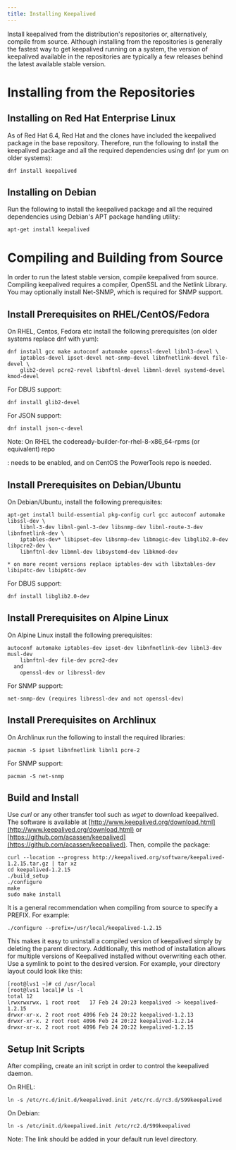 ```yaml
---
title: Installing Keepalived
---
```


Install keepalived from the distribution\'s repositories or, alternatively, compile from source. Although installing from the repositories is generally the fastest way to get keepalived running on a system, the version of keepalived available in the repositories are typically a few releases behind the latest available stable version.

# Installing from the Repositories

## Installing on Red Hat Enterprise Linux

As of Red Hat 6.4, Red Hat and the clones have included the keepalived package in the base repository. Therefore, run the following to install the keepalived package and all the required dependencies using dnf (or yum on older systems):

```
dnf install keepalived
```

## Installing on Debian

Run the following to install the keepalived package and all the required dependencies using Debian\'s APT package handling utility:

```
apt-get install keepalived
```

# Compiling and Building from Source

In order to run the latest stable version, compile keepalived from source. Compiling keepalived requires a compiler, OpenSSL and the Netlink Library. You may optionally install Net-SNMP, which is required for SNMP support.

## Install Prerequisites on RHEL/CentOS/Fedora

On RHEL, Centos, Fedora etc install the following prerequisites (on older systems replace dnf with yum):

```
dnf install gcc make autoconf automake openssl-devel libnl3-devel \
    iptables-devel ipset-devel net-snmp-devel libnfnetlink-devel file-devel \
    glib2-devel pcre2-revel libnftnl-devel libmnl-devel systemd-devel kmod-devel
```

For DBUS support:

```
dnf install glib2-devel
```

For JSON support:

```
dnf install json-c-devel
```

Note: On RHEL the codeready-builder-for-rhel-8-x86_64-rpms (or equivalent) repo

: needs to be enabled, and on CentOS the PowerTools repo is needed.

## Install Prerequisites on Debian/Ubuntu

On Debian/Ubuntu, install the following prerequisites:

```
apt-get install build-essential pkg-config curl gcc autoconf automake libssl-dev \
    libnl-3-dev libnl-genl-3-dev libsnmp-dev libnl-route-3-dev libnfnetlink-dev \
    iptables-dev* libipset-dev libsnmp-dev libmagic-dev libglib2.0-dev libpcre2-dev \
    libnftnl-dev libmnl-dev libsystemd-dev libkmod-dev

* on more recent versions replace iptables-dev with libxtables-dev libip4tc-dev libip6tc-dev
```

For DBUS support:

```
dnf install libglib2.0-dev
```

## Install Prerequisites on Alpine Linux

On Alpine Linux install the following prerequisites:

```
autoconf automake iptables-dev ipset-dev libnfnetlink-dev libnl3-dev musl-dev
    libnftnl-dev file-dev pcre2-dev
  and
    openssl-dev or libressl-dev
```

For SNMP support:

```
net-snmp-dev (requires libressl-dev and not openssl-dev)
```

## Install Prerequisites on Archlinux

On Archlinux run the following to install the required libraries:

```
pacman -S ipset libnfnetlink libnl1 pcre-2
```

For SNMP support:

```
pacman -S net-snmp
```

## Build and Install

Use _curl_ or any other transfer tool such as _wget_ to download keepalived. The software is available at [http://www.keepalived.org/download.html](http://www.keepalived.org/download.html) or [https://github.com/acassen/keepalived](https://github.com/acassen/keepalived). Then, compile the package:

```
curl --location --progress http://keepalived.org/software/keepalived-1.2.15.tar.gz | tar xz
cd keepalived-1.2.15
./build_setup
./configure
make
sudo make install
```

It is a general recommendation when compiling from source to specify a PREFIX. For example:

```
./configure --prefix=/usr/local/keepalived-1.2.15
```

This makes it easy to uninstall a compiled version of keepalived simply by deleting the parent directory. Additionally, this method of installation allows for multiple versions of Keepalived installed without overwriting each other. Use a symlink to point to the desired version. For example, your directory layout could look like this:

```
[root@lvs1 ~]# cd /usr/local
[root@lvs1 local]# ls -l
total 12
lrwxrwxrwx. 1 root root   17 Feb 24 20:23 keepalived -> keepalived-1.2.15
drwxr-xr-x. 2 root root 4096 Feb 24 20:22 keepalived-1.2.13
drwxr-xr-x. 2 root root 4096 Feb 24 20:22 keepalived-1.2.14
drwxr-xr-x. 2 root root 4096 Feb 24 20:22 keepalived-1.2.15
```

## Setup Init Scripts

After compiling, create an init script in order to control the keepalived daemon.

On RHEL:

```
ln -s /etc/rc.d/init.d/keepalived.init /etc/rc.d/rc3.d/S99keepalived
```

On Debian:

```
ln -s /etc/init.d/keepalived.init /etc/rc2.d/S99keepalived
```

Note: The link should be added in your default run level directory.
